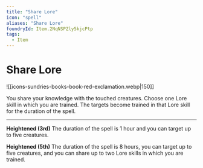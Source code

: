 ```yaml
---
title: "Share Lore"
icon: "spell"
aliases: "Share Lore"
foundryId: Item.2NqNSPZly5kjcPtp
tags:
  - Item
---
```


# Share Lore
![[icons-sundries-books-book-red-exclamation.webp|150]]

You share your knowledge with the touched creatures. Choose one Lore skill in which you are trained. The targets become trained in that Lore skill for the duration of the spell.

* * *

**Heightened (3rd)** The duration of the spell is 1 hour and you can target up to five creatures.

**Heightened (5th)** The duration of the spell is 8 hours, you can target up to five creatures, and you can share up to two Lore skills in which you are trained.
